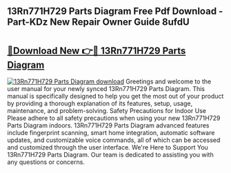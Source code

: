 ## 13Rn771H729 Parts Diagram Free Pdf Download - Part-KDz New Repair Owner Guide 8ufdU

# <h2><a href="http://dftbnp.blite.top/?on=13Rn771H729+Parts+Diagram">🔗Download New 👉🔴 13Rn771H729 Parts Diagram</a></h2>

[![13Rn771H729 Parts Diagram download](https://i.imgur.com/lujVjoI.png)](http://dftbnp.blite.top/?on=13Rn771H729+Parts+Diagram)
Greetings and welcome to the user manual for your newly synced 13Rn771H729 Parts Diagram. This manual is specifically designed to help you get the most out of your product by providing a thorough explanation of its features, setup, usage, maintenance, and problem-solving. Safety Precautions for Indoor Use Please adhere to all safety precautions when using your new 13Rn771H729 Parts Diagram indoors. 13Rn771H729 Parts Diagram advanced features include fingerprint scanning, smart home integration, automatic software updates, and customizable voice commands, all of which can be accessed and customized through the user interface. We're Here to Support You 13Rn771H729 Parts Diagram. Our team is dedicated to assisting you with any questions or concerns.
